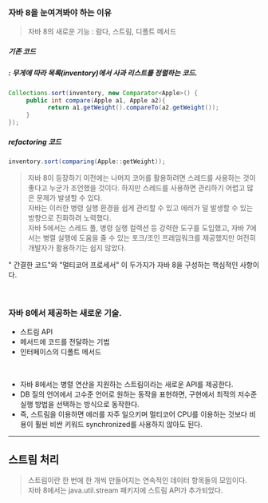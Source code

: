### 자바 8을 눈여겨봐야 하는 이유

> 자바 8의 새로운 기능 : 람다, 스트림, 디폴트 메서드


##### 기존 코드 <br>

##### : 무게에 따라 목록(inventory)에서 사과 리스트를 정렬하는 코드. 

```java
Collections.sort(inventory, new Comparator<Apple>() {
     public int compare(Apple a1, Apple a2){
           return a1.getWeight().compareTo(a2.getWeight()); 
     }
});
```

##### refactoring 코드 

```java
inventory.sort(comparing(Apple::getWeight)); 
```


> 자바 8이 등장하기 이전에는 나머지 코어를 활용하려면 스레드를 사용하는 것이 좋다고 누군가 조언했을 것이다. 하지만 스레드를 사용하면 관리하기 어렵고 많은 문제가 발생할 수 있다.<br>
> 자바는 이러한 병령 실행 환경을 쉽게 관리할 수 있고 에러가 덜 발생할 수 있는 방향으로 진화하려 노력했다. <br>
> 자바 5에서는 스레드 풀, 병령 실행 컬렉션 등 강력한 도구를 도입했고, 자바 7에서는 병렬 실행에 도움을 줄 수 있는 포크/조인 프레임워크를 제공했지만 여전히 개발자가 활용하기는 쉽지 않았다.


" 간결한 코드"와 "멀티코어 프로세서" 이 두가지가 자바 8을 구성하는 핵심적인 사항이다.

<br>

### 자바 8에서 제공하는 새로운 기술. 

- 스트림 API <br>
- 메서드에 코드를 전달하는 기법 <br>
- 인터페이스의 디폴트 메서드 <br>

<br>

* 자바 8에서는 병렬 연산을 지원하는 스트림이라는 새로운 API를 제공한다. <br>
* DB 질의 언어에서 고수준 언어로 원하는 동작을 표현하면, 구현에서 최적의 저수준 실행 방법을 선택하는 방식으로 동작한다.
* 즉, 스트림을 이용하면 에러를 자주 일으키며 멀티코어 CPU를 이용하는 것보다 비용이 훨씬 비싼 키워드 synchronized를 사용하지 않아도 된다. 

----

## 스트림 처리 

> 스트림이란 한 번에 한 개씩 만들어지는 연속적인 데이터 항목들의 모임이다. <br>
> 자바 8에서는 java.util.stream 패키지에 스트림 API가 추가되었다.

